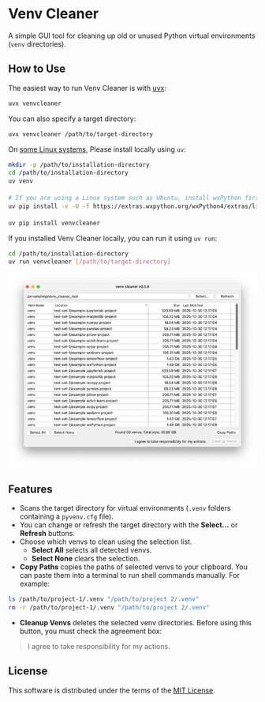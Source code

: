 # Venv Cleaner

A simple GUI tool for cleaning up old or unused Python virtual environments (`venv` directories).

## How to Use

The easiest way to run Venv Cleaner is with [uvx](https://docs.astral.sh/uv/guides/tools/):

```bash
uvx venvcleaner
```

You can also specify a target directory:

```bash
uvx venvcleaner /path/to/target-directory
```

On [some Linux systems](https://wxpython.org/pages/downloads/index.html), Please install locally using `uv`:

```bash
mkdir -p /path/to/installation-directory
cd /path/to/installation-directory
uv venv

# If you are using a Linux system such as Ubuntu, install wxPython first.
uv pip install -v -U -f https://extras.wxpython.org/wxPython4/extras/linux/gtk3/ubuntu-24.04 wxPython  # for Ubuntu 24.04

uv pip install venvcleaner
```

If you installed Venv Cleaner locally, you can run it using `uv run`:

```bash
cd /path/to/installation-directory
uv run venvcleaner [/path/to/target-directory]
```

![screenshot](https://raw.githubusercontent.com/yamakox/VenvCleaner/main/screenshot.png)

## Features

- Scans the target directory for virtual environments (`.venv` folders containing a `pyvenv.cfg` file).
- You can change or refresh the target directory with the __Select...__ or __Refresh__ buttons.
- Choose which venvs to clean using the selection list.
  - __Select All__ selects all detected venvs.
  - __Select None__ clears the selection.
- __Copy Paths__ copies the paths of selected venvs to your clipboard.
You can paste them into a terminal to run shell commands manually. For example:

```bash
ls /path/to/project-1/.venv "/path/to/project 2/.venv"
rm -r /path/to/project-1/.venv "/path/to/project 2/.venv"
```

- __Cleanup Venvs__ deletes the selected venv directories.
Before using this button, you must check the agreement box:

> I agree to take responsibility for my actions.

## License

This software is distributed under the terms of the [MIT License](./LICENSE).
